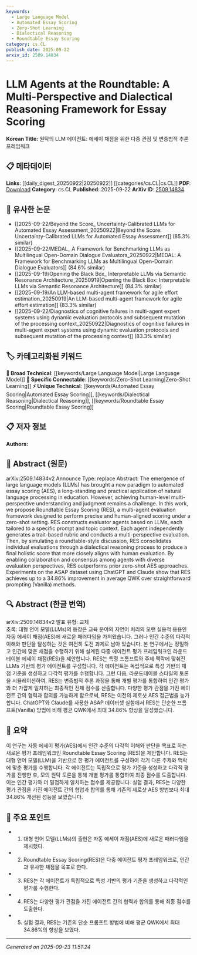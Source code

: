 ```yaml
---
keywords:
  - Large Language Model
  - Automated Essay Scoring
  - Zero-Shot Learning
  - Dialectical Reasoning
  - Roundtable Essay Scoring
category: cs.CL
publish_date: 2025-09-22
arxiv_id: 2509.14834
---
```


<!-- KEYWORD_LINKING_METADATA:
{
  "processed_timestamp": "2025-09-23T11:51:24.415762",
  "vocabulary_version": "1.0",
  "selected_keywords": [
    "Large Language Model",
    "Automated Essay Scoring",
    "Zero-Shot Learning",
    "Dialectical Reasoning",
    "Roundtable Essay Scoring"
  ],
  "rejected_keywords": [],
  "similarity_scores": {
    "Large Language Model": 0.85,
    "Automated Essay Scoring": 0.78,
    "Zero-Shot Learning": 0.8,
    "Dialectical Reasoning": 0.77,
    "Roundtable Essay Scoring": 0.79
  },
  "extraction_method": "AI_prompt_based",
  "budget_applied": true,
  "candidates_json": {
    "candidates": [
      {
        "surface": "Large Language Models",
        "canonical": "Large Language Model",
        "aliases": [
          "LLM",
          "Large Language Models"
        ],
        "category": "broad_technical",
        "rationale": "LLMs are central to the proposed framework and connect to broader NLP advancements.",
        "novelty_score": 0.3,
        "connectivity_score": 0.9,
        "specificity_score": 0.6,
        "link_intent_score": 0.85
      },
      {
        "surface": "Automated Essay Scoring",
        "canonical": "Automated Essay Scoring",
        "aliases": [
          "AES"
        ],
        "category": "unique_technical",
        "rationale": "AES is a specific application discussed in the paper, providing a unique context for linking.",
        "novelty_score": 0.65,
        "connectivity_score": 0.7,
        "specificity_score": 0.8,
        "link_intent_score": 0.78
      },
      {
        "surface": "Zero-Shot Setting",
        "canonical": "Zero-Shot Learning",
        "aliases": [
          "Zero-Shot"
        ],
        "category": "specific_connectable",
        "rationale": "Zero-shot learning is a trending concept relevant to the paper's methodology.",
        "novelty_score": 0.5,
        "connectivity_score": 0.85,
        "specificity_score": 0.75,
        "link_intent_score": 0.8
      },
      {
        "surface": "Dialectical Reasoning",
        "canonical": "Dialectical Reasoning",
        "aliases": [],
        "category": "unique_technical",
        "rationale": "Dialectical reasoning is a unique methodological approach that enhances understanding of the framework.",
        "novelty_score": 0.7,
        "connectivity_score": 0.6,
        "specificity_score": 0.85,
        "link_intent_score": 0.77
      },
      {
        "surface": "Roundtable Essay Scoring",
        "canonical": "Roundtable Essay Scoring",
        "aliases": [
          "RES"
        ],
        "category": "unique_technical",
        "rationale": "RES is the core framework introduced in the paper, crucial for understanding its contributions.",
        "novelty_score": 0.8,
        "connectivity_score": 0.65,
        "specificity_score": 0.9,
        "link_intent_score": 0.79
      }
    ],
    "ban_list_suggestions": [
      "method",
      "experiment",
      "performance"
    ]
  },
  "decisions": [
    {
      "candidate_surface": "Large Language Models",
      "resolved_canonical": "Large Language Model",
      "decision": "linked",
      "scores": {
        "novelty": 0.3,
        "connectivity": 0.9,
        "specificity": 0.6,
        "link_intent": 0.85
      }
    },
    {
      "candidate_surface": "Automated Essay Scoring",
      "resolved_canonical": "Automated Essay Scoring",
      "decision": "linked",
      "scores": {
        "novelty": 0.65,
        "connectivity": 0.7,
        "specificity": 0.8,
        "link_intent": 0.78
      }
    },
    {
      "candidate_surface": "Zero-Shot Setting",
      "resolved_canonical": "Zero-Shot Learning",
      "decision": "linked",
      "scores": {
        "novelty": 0.5,
        "connectivity": 0.85,
        "specificity": 0.75,
        "link_intent": 0.8
      }
    },
    {
      "candidate_surface": "Dialectical Reasoning",
      "resolved_canonical": "Dialectical Reasoning",
      "decision": "linked",
      "scores": {
        "novelty": 0.7,
        "connectivity": 0.6,
        "specificity": 0.85,
        "link_intent": 0.77
      }
    },
    {
      "candidate_surface": "Roundtable Essay Scoring",
      "resolved_canonical": "Roundtable Essay Scoring",
      "decision": "linked",
      "scores": {
        "novelty": 0.8,
        "connectivity": 0.65,
        "specificity": 0.9,
        "link_intent": 0.79
      }
    }
  ]
}
-->

# LLM Agents at the Roundtable: A Multi-Perspective and Dialectical Reasoning Framework for Essay Scoring

**Korean Title:** 원탁의 LLM 에이전트: 에세이 채점을 위한 다중 관점 및 변증법적 추론 프레임워크

## 📋 메타데이터

**Links**: [[daily_digest_20250922|20250922]] [[categories/cs.CL|cs.CL]]
**PDF**: [Download](https://arxiv.org/pdf/2509.14834.pdf)
**Category**: cs.CL
**Published**: 2025-09-22
**ArXiv ID**: [2509.14834](https://arxiv.org/abs/2509.14834)

## 🔗 유사한 논문
- [[2025-09-22/Beyond the Score_ Uncertainty-Calibrated LLMs for Automated Essay Assessment_20250922|Beyond the Score: Uncertainty-Calibrated LLMs for Automated Essay Assessment]] (85.3% similar)
- [[2025-09-22/MEDAL_ A Framework for Benchmarking LLMs as Multilingual Open-Domain Dialogue Evaluators_20250922|MEDAL: A Framework for Benchmarking LLMs as Multilingual Open-Domain Dialogue Evaluators]] (84.6% similar)
- [[2025-09-19/Opening the Black Box_ Interpretable LLMs via Semantic Resonance Architecture_20250919|Opening the Black Box: Interpretable LLMs via Semantic Resonance Architecture]] (84.3% similar)
- [[2025-09-19/An LLM-based multi-agent framework for agile effort estimation_20250919|An LLM-based multi-agent framework for agile effort estimation]] (83.3% similar)
- [[2025-09-22/Diagnostics of cognitive failures in multi-agent expert systems using dynamic evaluation protocols and subsequent mutation of the processing context_20250922|Diagnostics of cognitive failures in multi-agent expert systems using dynamic evaluation protocols and subsequent mutation of the processing context]] (83.3% similar)

## 🏷️ 카테고리화된 키워드
**🧠 Broad Technical**: [[keywords/Large Language Model|Large Language Model]]
**🔗 Specific Connectable**: [[keywords/Zero-Shot Learning|Zero-Shot Learning]]
**⚡ Unique Technical**: [[keywords/Automated Essay Scoring|Automated Essay Scoring]], [[keywords/Dialectical Reasoning|Dialectical Reasoning]], [[keywords/Roundtable Essay Scoring|Roundtable Essay Scoring]]

## 📋 저자 정보

**Authors:** 

## 📄 Abstract (원문)

arXiv:2509.14834v2 Announce Type: replace 
Abstract: The emergence of large language models (LLMs) has brought a new paradigm to automated essay scoring (AES), a long-standing and practical application of natural language processing in education. However, achieving human-level multi-perspective understanding and judgment remains a challenge. In this work, we propose Roundtable Essay Scoring (RES), a multi-agent evaluation framework designed to perform precise and human-aligned scoring under a zero-shot setting. RES constructs evaluator agents based on LLMs, each tailored to a specific prompt and topic context. Each agent independently generates a trait-based rubric and conducts a multi-perspective evaluation. Then, by simulating a roundtable-style discussion, RES consolidates individual evaluations through a dialectical reasoning process to produce a final holistic score that more closely aligns with human evaluation. By enabling collaboration and consensus among agents with diverse evaluation perspectives, RES outperforms prior zero-shot AES approaches. Experiments on the ASAP dataset using ChatGPT and Claude show that RES achieves up to a 34.86% improvement in average QWK over straightforward prompting (Vanilla) methods.

## 🔍 Abstract (한글 번역)

arXiv:2509.14834v2 발표 유형: 교체  
초록: 대형 언어 모델(LLMs)의 등장은 교육 분야의 자연어 처리의 오랜 실용적 응용인 자동 에세이 채점(AES)에 새로운 패러다임을 가져왔습니다. 그러나 인간 수준의 다각적 이해와 판단을 달성하는 것은 여전히 도전 과제로 남아 있습니다. 본 연구에서는 정밀하고 인간에 맞춘 채점을 수행하기 위해 설계된 다중 에이전트 평가 프레임워크인 라운드테이블 에세이 채점(RES)을 제안합니다. RES는 특정 프롬프트와 주제 맥락에 맞춰진 LLMs 기반의 평가 에이전트를 구성합니다. 각 에이전트는 독립적으로 특성 기반의 채점 기준을 생성하고 다각적 평가를 수행합니다. 그런 다음, 라운드테이블 스타일의 토론을 시뮬레이션하여, RES는 변증법적 추론 과정을 통해 개별 평가를 통합하여 인간 평가와 더 가깝게 일치하는 최종적인 전체 점수를 산출합니다. 다양한 평가 관점을 가진 에이전트 간의 협력과 합의를 가능하게 함으로써, RES는 이전의 제로샷 AES 접근법을 능가합니다. ChatGPT와 Claude를 사용한 ASAP 데이터셋 실험에서 RES는 단순한 프롬프트(Vanilla) 방법에 비해 평균 QWK에서 최대 34.86% 향상을 달성했습니다.

## 📝 요약

이 연구는 자동 에세이 평가(AES)에서 인간 수준의 다각적 이해와 판단을 목표로 하는 새로운 평가 프레임워크인 Roundtable Essay Scoring (RES)을 제안합니다. RES는 대형 언어 모델(LLM)을 기반으로 한 평가 에이전트를 구성하여 각기 다른 주제와 맥락에 맞춘 평가를 수행합니다. 각 에이전트는 독립적으로 평가 기준을 생성하고 다각적 평가를 진행한 후, 모의 원탁 토론을 통해 개별 평가를 통합하여 최종 점수를 도출합니다. 이는 인간 평가와 더 밀접하게 일치하는 점수를 제공합니다. 실험 결과, RES는 다양한 평가 관점을 가진 에이전트 간의 협업과 합의를 통해 기존의 제로샷 AES 방법보다 최대 34.86% 개선된 성능을 보였습니다.

## 🎯 주요 포인트

- 1. 대형 언어 모델(LLMs)의 출현은 자동 에세이 채점(AES)에 새로운 패러다임을 제시했다.
- 2. Roundtable Essay Scoring(RES)은 다중 에이전트 평가 프레임워크로, 인간과 유사한 채점을 목표로 한다.
- 3. RES는 각 에이전트가 독립적으로 특성 기반의 평가 기준을 생성하고 다각적인 평가를 수행한다.
- 4. RES는 다양한 평가 관점을 가진 에이전트 간의 협력과 합의를 통해 최종 점수를 도출한다.
- 5. 실험 결과, RES는 기존의 단순 프롬프트 방법에 비해 평균 QWK에서 최대 34.86%의 향상을 보였다.


---

*Generated on 2025-09-23 11:51:24*